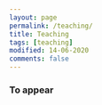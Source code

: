 ```yaml
---
layout: page
permalink: /teaching/
title: Teaching
tags: [teaching]
modified: 14-06-2020
comments: false
---
```



### To appear
